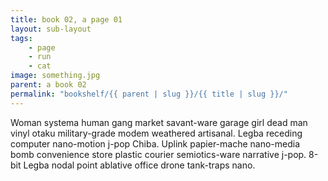 ```yaml
---
title: book 02, a page 01
layout: sub-layout
tags: 
    - page
    - run
    - cat
image: something.jpg
parent: a book 02
permalink: "bookshelf/{{ parent | slug }}/{{ title | slug }}/"
---
```


Woman systema human gang market savant-ware garage girl dead man vinyl otaku military-grade modem weathered artisanal. Legba receding computer nano-motion j-pop Chiba. Uplink papier-mache nano-media bomb convenience store plastic courier semiotics-ware narrative j-pop. 8-bit Legba nodal point ablative office drone tank-traps nano. 
